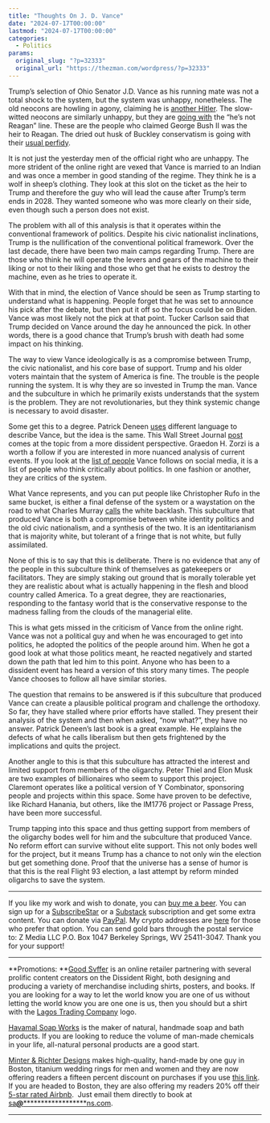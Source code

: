 ```yaml
---
title: "Thoughts On J. D. Vance"
date: "2024-07-17T00:00:00"
lastmod: "2024-07-17T00:00:00"
categories:
  - Politics
params:
  original_slug: "?p=32333"
  original_url: "https://thezman.com/wordpress/?p=32333"
---
```


Trump’s selection of Ohio Senator J.D. Vance as his running mate was not
a total shock to the system, but the system was unhappy, nonetheless.
The old neocons are howling in agony, claiming he is
<a href="https://www.thebulwark.com/p/the-authoritarian-ticket"
rel="noopener" target="_blank">another Hitler</a>. The slow-witted
neocons are similarly unhappy, but they are <a
href="https://thedispatch.com/newsletter/dispatch-politics/vance-is-in-reaganism-is-out/"
rel="noopener" target="_blank">going with</a> the “he’s not Reagan”
line. These are the people who claimed George Bush II was the heir to
Reagan. The dried out husk of Buckley conservatism is going with their
<a
href="https://www.nationalreview.com/corner/j-d-vance-would-be-a-weak-running-mate/"
rel="noopener" target="_blank">usual perfidy</a>.

It is not just the yesterday men of the official right who are unhappy.
The more strident of the online right are vexed that Vance is married to
an Indian and was once a member in good standing of the regime. They
think he is a wolf in sheep’s clothing. They look at this slot on the
ticket as the heir to Trump and therefore the guy who will lead the
cause after Trump’s term ends in 2028. They wanted someone who was more
clearly on their side, even though such a person does not exist.

The problem with all of this analysis is that it operates within the
conventional framework of politics. Despite his civic nationalist
inclinations, Trump is the nullification of the conventional political
framework. Over the last decade, there have been two main camps
regarding Trump. There are those who think he will operate the levers
and gears of the machine to their liking or not to their liking and
those who get that he exists to destroy the machine, even as he tries to
operate it.

With that in mind, the election of Vance should be seen as Trump
starting to understand what is happening. People forget that he was set
to announce his pick after the debate, but then put it off so the focus
could be on Biden. Vance was most likely not the pick at that point.
Tucker Carlson said that Trump decided on Vance around the day he
announced the pick. In other words, there is a good chance that Trump’s
brush with death had some impact on his thinking.

The way to view Vance ideologically is as a compromise between Trump,
the civic nationalist, and his core base of support. Trump and his older
voters maintain that the system of America is fine. The trouble is the
people running the system. It is why they are so invested in Trump the
man. Vance and the subculture in which he primarily exists understands
that the system is the problem. They are not revolutionaries, but they
think systemic change is necessary to avoid disaster.

Some get this to a degree. Patrick Deneen
<a href="https://x.com/PatrickDeneen/status/1813533452332855652"
rel="noopener" target="_blank">uses</a> different language to describe
Vance, but the idea is the same. This Wall Street Journal <a
href="https://www.wsj.com/articles/j-d-vance-and-the-rise-of-postliberalism-1f200696"
rel="noopener" target="_blank">post</a> comes at the topic from a more
dissident perspective. Graedon H. Zorzi is a worth a follow if you are
interested in more nuanced analysis of current events. If you look at
the <a href="https://x.com/NickJFuentes/status/1813511777214406903"
rel="noopener" target="_blank">list of people</a> Vance follows on
social media, it is a list of people who think critically about
politics. In one fashion or another, they are critics of the system.

What Vance represents, and you can put people like Christopher Rufo in
the same bucket, is either a final defense of the system or a waystation
on the road to what Charles Murray
<a href="https://www.youtube.com/watch?v=OJHTdlug7oY&amp;t=33s"
rel="noopener" target="_blank">calls</a> the white backlash. This
subculture that produced Vance is both a compromise between white
identity politics and the old civic nationalism, and a synthesis of the
two. It is an identitarianism that is majority white, but tolerant of a
fringe that is not white, but fully assimilated.

None of this is to say that this is deliberate. There is no evidence
that any of the people in this subculture think of themselves as
gatekeepers or facilitators. They are simply staking out ground that is
morally tolerable yet they are realistic about what is actually
happening in the flesh and blood country called America. To a great
degree, they are reactionaries, responding to the fantasy world that is
the conservative response to the madness falling from the clouds of the
managerial elite.

This is what gets missed in the criticism of Vance from the online
right. Vance was not a political guy and when he was encouraged to get
into politics, he adopted the politics of the people around him. When he
got a good look at what those politics meant, he reacted negatively and
started down the path that led him to this point. Anyone who has been to
a dissident event has heard a version of this story many times. The
people Vance chooses to follow all have similar stories.

The question that remains to be answered is if this subculture that
produced Vance can create a plausible political program and challenge
the orthodoxy. So far, they have stalled where prior efforts have
stalled. They present their analysis of the system and then when asked,
“now what?”, they have no answer. Patrick Deneen’s last book is a great
example. He explains the defects of what he calls liberalism but then
gets frightened by the implications and quits the project.

Another angle to this is that this subculture has attracted the interest
and limited support from members of the oligarchy. Peter Thiel and Elon
Musk are two examples of billionaires who seem to support this project.
Claremont operates like a political version of Y Combinator, sponsoring
people and projects within this space. Some have proven to be defective,
like Richard Hanania, but others, like the IM1776 project or Passage
Press, have been more successful.

Trump tapping into this space and thus getting support from members of
the oligarchy bodes well for him and the subculture that produced Vance.
No reform effort can survive without elite support. This not only bodes
well for the project, but it means Trump has a chance to not only win
the election but get something done. Proof that the universe has a sense
of humor is that this is the real Flight 93 election, a last attempt by
reform minded oligarchs to save the system.

------------------------------------------------------------------------

If you like my work and wish to donate, you can
<a href="https://www.buymeacoffee.com/mujolulu" rel="noopener"
target="_blank">buy me a beer</a>. You can sign up for a
<a href="https://www.subscribestar.com/the-z-blog" rel="noopener"
target="_blank">SubscribeStar</a> or a
<a href="https://thedissident.substack.com/" rel="noopener"
target="_blank">Substack</a> subscription and get some extra content.
You can donate via <a
href="https://www.paypal.com/donate/?cmd=_s-xclick&amp;hosted_button_id=UDAS2Q8JYA6CN&amp;source=url"
rel="noopener" target="_blank">PayPal</a>. My crypto addresses are
<a href="https://thezman.com/wordpress/?page_id=22713" rel="noopener"
target="_blank">here</a> for those who prefer that option. You can send
gold bars through the postal service to: Z Media LLC P.O. Box 1047
Berkeley Springs, WV 25411-3047. Thank you for your support!

------------------------------------------------------------------------

**Promotions: **<a href="https://goodsvffer.com/" rel="noopener" target="_blank">Good
Svffer</a> is an online retailer partnering with several prolific
content creators on the Dissident Right, both designing and producing a
variety of merchandise including shirts, posters, and books. If you are
looking for a way to let the world know you are one of us without
letting the world know you are one one is us, then you should but a
shirt with the
<a href="https://goodsvffer.com/products/lagos-trading-company"
rel="noopener" target="_blank">Lagos Trading Company</a> logo.

<a href="https://havamalsoapworks.com/" rel="noopener"
target="_blank">Havamal Soap Works</a> is the maker of natural, handmade
soap and bath products. If you are looking to reduce the volume of
man-made chemicals in your life, all-natural personal products are a
good start.

<a href="https://www.minterandrichterdesigns.com/"
rel="noreferrer nofollow noopener" target="_blank">Minter &amp; Richter
Designs</a> makes high-quality, hand-made by one guy in Boston, titanium
wedding rings for men and women and they are now offering readers a
fifteen percent discount on purchases if you use
<a href="https://www.minterandrichterdesigns.com/discount/ZMAN"
rel="noreferrer nofollow noopener" target="_blank">this link</a>.
<span class="highlight"><span class="colour"><span class="font"><span class="size">If
you are headed to Boston, they are also offering my readers 20% off
their <a
href="https://www.airbnb.com/users/7988017/listings?user_id=7988017&amp;s=3"
rel="noopener noreferrer" target="_blank">5-star rated Airbnb</a>.  Just
email them directly to book at
<a href="mailto:sa***@*********************ns.com"
data-original-string="hXnumXtfRG6AIs4pyLCLfw==cb7j0Liw58gNOe9AdppViCuTj791YVz8YQ9rED5+YXTnKlLhwXXYNtcywtYfFhAux8+"><span
class="apbct-email-encoder"
data-original-string="OPA9vN+2EeblzSaTBt2EMg==cb7K4+PJkPNfPRBgWvRKN5C0b2OUkkhPRkEbrRMRNwdTPYQzymbd3S0/5Ac9l96tIBl"
title="This contact has been encoded by Anti-Spam by CleanTalk. Click to decode. To finish the decoding make sure that JavaScript is enabled in your browser.">sa<span
class="apbct-blur">***</span>@<span
class="apbct-blur">*********************</span>ns.com</span></a>.</span></span></span></span>

------------------------------------------------------------------------
